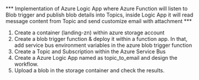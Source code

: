 *** Implementation of Azure Logic App where Azure Function will listen to Blob trigger and publish blob details into Topics, inside Logic App it will read message content from Topic and send customize email with attachment ***

1. Create a container (landing-zn) within azure storage account
2. Create a blob trigger function & deploy it within a function app. In that, add service bus environment variables in the azure blob trigger function
3. Create a Topic and Subscription within the Azure Service Bus
4. Create a Azure Logic App named as topic_to_email and design the workflow.
5. Upload a blob in the storage container and check the results. 